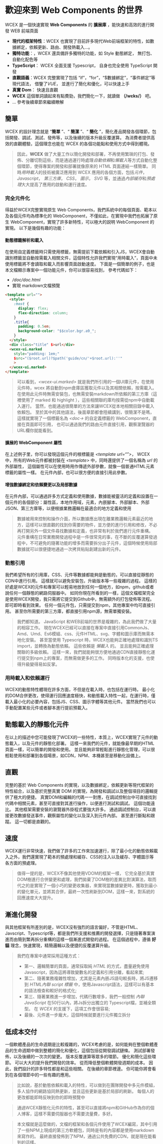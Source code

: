 <!--DESC: {"icon":"explore"} -->
<p align=center><svg width=8em src="/logo.svg" ></svg></p>


# 歡迎來到 Web Components 的世界

WCEX 是一個快速實現 **Web Components** 的 **擴展庫** ，能快速和高效的進行開發 WEB 前端頁面

- **現代的框架特性**：WCEX 也實現了目前許多現代Web前端框架的特性，如數據綁定，依賴更新、路由、開發熱載入...。
- **獨特功能**：，WCEX 還具備許多獨特的功能，如 Style 動態綁定， 無打包、自動化配色等
- **TypeScript**： WCEX 全面支援 Typescript， 自身也完全使用 TypeScript 開發
- **直觀語義**：WCEX 完整實現了包括 “if”，“for”，“$數據綁定”，“事件綁定”等現代語法， 借鑒了*VUE*， 並進行了簡化和優化，可以快速上手
- **真實 Dom**： 快速且直觀
- **WCEX** 這個單詞讀起來有點費勁，我們簡化一下，就讀做 **（/wɛks/）** 吧。
- ... 參考後續章節來繼續瞭解

## 簡單

WCEX 的設計理念就是 “**簡單** ”、“ **簡潔** ”、“ **簡化** ”，簡化產品開發各個環節，包括開發、調試、測試、發佈等，以及後續的版本升級反覆運算。
為消費者提供高效的直觀體驗，這個理念也能在 WCEX 的各個功能點和使用方式中得到體現。

> 因此，**WCEX** 做了大量工作以簡化開發和部署，不再使用繁瑣的打包、發佈、分離切割這些，而是通過運行時處理*自動依賴*和*懶載入*等方式自動化整個環節，使得專案的開發和部署就像原來的 HTML 頁面連結一樣簡單。 同時*用時載入*的技術被廣泛應用到 WCEX 應用的各個方面，包括*元件*， _Javascript_， _第三方庫_， _CSS_， _圖示_， _SVG_ 等，並通過*內部緩存*和*預處理*大大提高了應用的啟動和運行速度。

### 完全元件化

得益於WCEX完整實現原生 Web Components，我們系統中的每個頁面、範本以及各個元件均為標準化的 WebComponent，不僅如此，在實現中我們也拓展了原生 WebComponent，實現了許多新特性，可以極大的説明 WebComponent 的實現。 以下是幾個有趣的功能：

#### 動態標籤解析和載入

在使用自定義標籤時只需使用標籤，無需提前下載依賴和引入JS，WCEX會自動識別標籤並自動按需載入相關文件，這個特性允許我們實現“用時載入”，頁面中未使用標籤將不會讀取和載入而影響頁面啟動速度。 下面是一個簡單的例子，也是本文檔顯示專案中一個功能元件，你可以很容易找到， 參考代碼如下：
- _/doc/doc.html_
- 實現 markdown文檔預覽
```html
<template url="">
  <style>
    :host {
      display: flex;
      flex-direction: column;
    }
    .title{
      padding: 0.5em;
      background-color: "$$color.bgr.a9_";
    }
  </style>
  <div class="title" $>url</div>
  <wcex-ui.marked 
    style="padding: 1em;" 
    $src="($root.url)?$path('guide/cn/'+$root.url):''"
    >
  </wcex-ui.marked>
</template>
```

> 可以看到，_\<wcex-ui.marked\>_ 就是我們所引用的一個UI庫元件，在使用元件時，wcex 將自動到npm倉庫區獲取元件以及其相關依賴，按需載入。 在使用此元件時無需安裝包，也無需安裝markdown所依賴的第三方庫（這裡使用了 marked 和 highlight ），這些相關聯的庫均按需從npm中自動載入運行。 當然，也能通過很簡單的方法來讓WCEX從本地相關目錄中載入依賴包。 至於其中的其他語法，後面章節都會陸續講到，很簡潔不是嗎，這樣就實現了一個標籤名為 _\<doc-\>_ 的自定義標籤的 WebComponent，直接在頁面即可引用， 也可以通過我們的路由元件直接引用，觀察瀏覽器的URL欄你就能看到。

#### 擴展的 WebComponent 屬性
在上述例子里，你可以發現這個元件的根標籤是 _\<template url=“”\>_， WCEX 中，所有的Web元件都被封裝在 _\<template\>_ 中，同時還提供了一個名稱為 _url_ 的外部屬性， 這個屬性可以在使用時用作傳遞外部參數，就像一個普通HTML元素標籤的屬性一樣。 在元件內部，也可以很方便的直接引用此參數。


#### 增強數據綁定和依賴變更以及局部數據
在元件內部，可以通過許多方式定義和使用數據，數據能被靈活的定義和設置在一個元件的各個部分：屬性區，本地作用域，元素，內嵌腳本、外部腳本、外部JSON、第三方庫等，以便根據業務邏輯在最適合的地方定義和使用
> 數據被用來控制和操作介面，所以數據應出現在離業務邏輯元素最近的地方，這樣可以很直觀的找到你需要的物件，並方便的進行引用和修改，不必再打開另外一個文件尋找數據和定義，也非常有利於我們進行元件重構。 元件重構在日常業務開發過程中是一件很常見的事，在不斷的反覆運算發過程中，不可避免的隨著功能的增多而需要拆分出子元件，這個時候使用局部數據就可以很便捷地通過一次拷貝粘貼創建出新的元件。

### 動態引用
我們希望所有的引用庫，CSS、元件等數據都能夠是動態的，可以直接從靜態的CDN中進行引用。 這樣就可以避免安裝包，升級版本等一些複雜的過程。 這樣的好處是WCEX的元件和專案可以輕易地放到任何一個地方，如npm，github或者說任何一個靜態的網路伺服器中。 如同你現在所看到的一樣，這個文檔框架完全是使用WCEX開發，我只需將它提交到Github中，無需額外的打包發佈等流程。 即可即時看到效果。 任何一個元件包，只需提交到npm，其他專案中均可直接引用。 甚至你所需要的第三方庫，都直接引用npm源，無需單獨安裝。

> 我們都知道。 JavaScript 和WEB前端的世界是複雜的，為此我們做了大量的相容工作。 現在WCEX已經可以直接在專案中直接引用CommonJs、Amd、Umd、Es6模組、css、元件HTML、svg、字體和圖示庫而無需本地化安裝。 甚至當使用 Typescript 時，WCEX也能夠正確地處理和識別TS import，並轉換為動態依賴。 這些依賴是 _懶載入_ 的。 並且能夠正確處理關聯的多級依賴。 這樣一來，我們就能夠很方便地通過CDN直接靜態化運行提交到npm上的專案，而無需做更多的工作。 同時版本化的支援，也使得升級變得易如反掌。

### 用時載入和依賴運行
WCEX的動態特性體現在許多方面，不但是在載入時，也包括在運行時。 最小化的DOM合併更改，使得運行回應速度極快，和動態載入特性一起，在運行時，僅載入最小化的必要內容，包括JS、CSS、圖示字體等其他元件。 當然我們也可以手動配置某些元件或者腳本進行提前預載入。

## 動態載入的靜態化元件
在以上的描述中您可能發現了WCEX的一些特性，本質上，WCEX實現了元件的動態載入，以及元件的靜態化部署。 這樣一來我們的元件，就能像最早期的HTML頁面一樣，可以簡單的開發和使用。 並且能夠非常輕鬆進行靜態化管理，可以很輕鬆使用和部署到各個場景，如CDN，NPM、本機甚至是移動化設備上。

## 直觀
完整的基於 Web Components 的實現，以及數據綁定，依賴更新等現代框架的特性組合，以及基於完整真實 DOM 的實現，為開發和調試以及整個項目的邏輯提供了極大的便捷。 真實DOM和編輯的代碼一一對應，在調試控制台中可直接找到代碼中相關元素，甚至可直接對其進行操作，以便進行測試和調試。 這個功能遠比。 其他框架需要安裝的瀏覽器外掛程式要強大許多。 通過調試控制台，可以直接更改數據發送事件，觀察屬性的變化以及深入到元件內部。 甚至進行斷點和跟蹤。 這一切都是直觀的。

## 速度
WCEX運行非常快速，我們做了許多的工作來加速運行，除了最小化的動態依賴載入之外，我們還實現了範本的預處理和緩存、CSS的注入以及緩存、字體圖示等各方面的預處理。
> 值得一提的是，WCEX不像其他使用VDOM的框架一樣， 它完全基於真實DOM樹進行合併變更和處理，我們拋棄了DOM樹的差異比對演算法，取而代之的是實現了一個小巧的變更收集器，來實現當數據變更時，獲取到最小的變化單元，並將其合併，最終一次性刷新到DOM，這樣一來，對系統的回應速度大大提升。

## 漸進化開發
與其他框架有所差別的是，WCEX沒有強烈的語言偏好，不管是HTML、Javscript、Typescript等，都是我們所支援和推薦的開發選擇，只是隨著專案演進而由簡到繁再拆分重構的這樣一個漸進式開發的過程。 在這個過程中，遵循 **好貓** 理念，快速實現，精簡邏輯以及便捷的反覆運算升級。

> 我們在專案中通常採用這種方式：
> - 第一、邏輯簡單的頁面，通常採取純 _HTML_ 的方式，盡量避免使用Javascript，因為這將導致變數名的定義和引用分離，看起來累;
> - 第二、隨著業務複雜性增加，尤其是元素內嵌JS語句較長時，將JS遷移到 _HTML內聯 script 標籤_ 中，使用Javascript語法，這樣可以有基本的語法檢查和較好的格式化;
> - 第三、隨著業務進一步增加，代碼行數增多，我們一般控制 _內聯JavaScript_ 在50行以內，將Js拆分出獨立的 Typescript檔，並補全類型。 在 _WCEX_ 的支援下，這項工作會很容易;
> - 最後、元件進一步龐大，這個時候就要進行元件獨立拆分



## 低成本交付
一個軟體產品的生命週期是比較複雜的，WCEX考慮的是，如何能夠在整個軟體產品的生命週期中做到整體的簡化和優化，這個包括從開發調試鏈條。 測試部署發佈，以及後續的一次次的變更。 版本反覆運算等眾多的環節。 優化和簡化這些環節。 可以大大的提升我們開發的效率。 從而降低整個軟體開發週期的成本。 因此，我們設計的許多特性都是和這些相關。 在後續的章節裡邊。 你可能你將會看到在各個環節中的一些有趣的應用。
> 比如說，基於動態依賴和載入的特性，可以做到在團隊開發中多元件模組，多人協作的網路協同熱更新，並且這些更新是基於局部的刷新。 每個人的更改都能即時反映到你的即時預覽中

> 通過WCEX靜態化元件的特性，甚至可以直接將npm和GitHub作為你的個人博客，這樣不需要伺服器也不需要流量費，多好。

> 本文檔就是這麼做的，文檔的框架和各個元件使用了WCEX編寫，其中引用了一些NPM上現成的第三方軟體包，同時是有的內容都是使用markdown來寫作的。 最終直接發佈到了NPM，通過公共免費的CDN，就是現在能看到的這樣。

## 其他
在右上角有個小按鈕，可以體驗到WCEX _語義化即時配色_ 的特性，選擇您喜歡的顏色吧。

另外，您可以看到本文檔使用了特別的中文字體，WCEX也實現了中文大字體的用時載入。 使得在瀏覽器中使用多種中文字體的可用性大為提升，可在調試控制台中看到字庫載入的細節，而這個中文字體的使用不依賴於其他第三方的API服務也是完全靜態化的，支援離線，後邊會有章節專門講到對中文字體載載的支持和優化 參考專案：[https://github.com/wc-ex/cn-fontsource]（ https://github.com/wc-ex/cn-fontsource)
